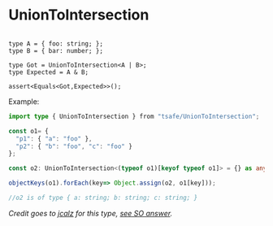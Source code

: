 # UnionToIntersection

<pre class="language-typescript"><code class="lang-typescript"><strong>
</strong>type A = { foo: string; };
type B = { bar: number; };

type Got = UnionToIntersection&#x3C;A | B>;
type Expected = A &#x26; B;

assert&#x3C;Equals&#x3C;Got,Expected>>();
</code></pre>

Example:

```typescript
import type { UnionToIntersection } from "tsafe/UnionToIntersection";

const o1= {
  "p1": { "a": "foo" },
  "p2": { "b": "foo", "c": "foo" }
};

const o2: UnionToIntersection<(typeof o1)[keyof typeof o1]> = {} as any;

objectKeys(o1).forEach(key=> Object.assign(o2, o1[key]));

//o2 is of type { a: string; b: string; c: string; }
```



_Credit goes to_ [_jcalz_](https://stackoverflow.com/users/2887218/jcalz) _for this type,_ [_see SO answer_](https://stackoverflow.com/a/50375286/3731798)_._

